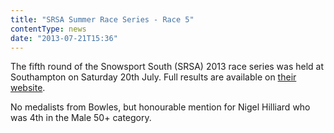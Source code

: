 ```yaml
---
title: "SRSA Summer Race Series - Race 5"
contentType: news
date: "2013-07-21T15:36"
---
```


The fifth round of the Snowsport South (SRSA) 2013 race series was held at Southampton on Saturday
20th July. Full results are available on [their website](http://www.srsa.org.uk/articles/racing#231).

No medalists from Bowles, but honourable mention for Nigel Hilliard who was 4th in the Male 50+
category.
